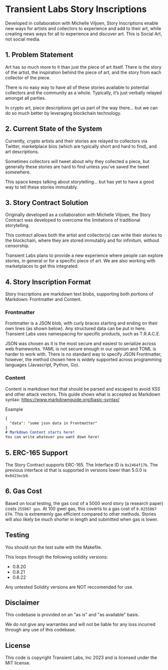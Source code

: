 # Transient Labs Story Inscriptions
Developed in collaboration with Michelle Viljoen, Story Inscriptions enable new ways for artists and collectors to experience and add to their art, while creating news ways for all to experience and discover art. This is Social Art, not social media.

## 1. Problem Statement
Art has so much more to it than just the piece of art itself. There is the story of the artist, the inspiration behind the piece of art, and the story from each collector of the piece.

There is no easy way to have all of these stories available to potential collectors and the community as a whole. Typically, it’s just verbally relayed amongst all parties.

In crypto art, piece descriptions get us part of the way there… but we can do so much better by leveraging blockchain technology.

## 2. Current State of the System
Currently, crypto artists and their stories are relayed to collectors via Twitter, marketplace bios (which are typically short and hard to find), and art descriptions.

Sometimes collectors will tweet about why they collected a piece, but generally these stories are hard to find unless you’ve saved the tweet somewhere.

This space keeps talking about storytelling… but has yet to have a good way to tell these stories immutably.

## 3. Story Contract Solution
Originally developed as a collaboration with Michelle Viljoen, the Story Contract was developed to overcome the limitations of traditional storytelling.

This contract allows both the artist and collector(s) can write their stories to the blockchain, where they are stored immutably and for infinitum, without censorship. 

Transient Labs plans to provide a new experience where people can explore stories, in general or for a specific piece of art. We are also working with marketplaces to get this integrated.

## 4. Story Inscription Format
Story Inscriptions are markdown text blobs, supporting both portions of Markdown: Frontmatter and Content.

### Frontmatter
Frontmatter is a JSON blob, with curly braces starting and ending on their own lines (as shown below). Any structured data can be put in here. Transient Labs uses namespacing for specific products, such as T.R.A.C.E.

JSON was chosen as it is the most secure and easiest to serialize across web frameworks. YAML is not secure enough in our opinion and TOML is harder to work with. There is no standard way to specify JSON Frontmatter, however, the method chosen here is widely supported across programming languages (Javascript, Python, Go).

### Content
Content is markdown text that should be parsed and escaped to avoid XSS and other attack vectors. This guide shows what is accepted as Markdown syntax: https://www.markdownguide.org/basic-syntax/

Example
```markdown
{
  "data": "some json data in Frontmatter"
}
# Markdown Content starts here!
You can write whatever you want down here!
```

## 5. ERC-165 Support
The Story Contract supports ERC-165. The Interface ID is `0x2464f17b`. The previous interface id that is supported in versions lower than 5.0.0 is `0x0d23ecb9`.

## 6. Gas Cost
Based on local testing, the gas cost of a 5000 word story (a research paper) costs `255867 gas`. At 100 gwei gas, this coverts to a gas cost of `0.0255867 ETH`. This is extrememly gas efficient compared to other methods. Stories will also likely be much shorter in length and submitted when gas is lower.

## Testing
You should run the test suite with the Makefile. 

This loops through the following solidity versions:
- 0.8.20
- 0.8.21
- 0.8.22

Any untested Solidity versions are NOT reccomended for use.

## Disclaimer
This codebase is provided on an "as is" and "as available" basis.

We do not give any warranties and will not be liable for any loss incurred through any use of this codebase.

## License
This code is copyright Transient Labs, Inc 2023 and is licensed under the MIT license.
